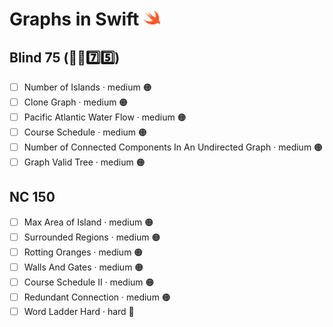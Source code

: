 # Graphs in Swift <img src="../../assets/swiftLogo.png" style="height: 1em; vertical-align: top">

## Blind 75 (🧑‍🦯7️⃣5️⃣)
- [ ] Number of Islands · medium 🟠
- [ ] Clone Graph · medium 🟠
- [ ] Pacific Atlantic Water Flow · medium 🟠
- [ ] Course Schedule · medium 🟠
- [ ] Number of Connected Components In An Undirected Graph · medium 🟠
- [ ] Graph Valid Tree · medium 🟠

## NC 150
- [ ] Max Area of Island · medium 🟠
- [ ] Surrounded Regions · medium 🟠
- [ ] Rotting Oranges · medium 🟠
- [ ] Walls And Gates · medium 🟠
- [ ] Course Schedule II · medium 🟠
- [ ] Redundant Connection · medium 🟠
- [ ] Word Ladder Hard · hard 🔴